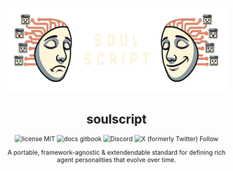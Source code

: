 <div align="center">

<img src="img/soulscript-light.png" height="200px" />

# soulscript

![license MIT](https://img.shields.io/badge/license-MIT-blue) ![docs gitbook](https://img.shields.io/badge/docs-gitbook-green) ![Discord](https://img.shields.io/discord/1319570689350696970?label=&labelColor=6A7EC2&logo=discord&logoColor=ffffff&color=7389D8) ![X (formerly Twitter) Follow](https://img.shields.io/twitter/follow/soulgra_ph)

A portable, framework-agnostic & extendendable standard for defining rich agent personalities that evolve over time.

</div>

